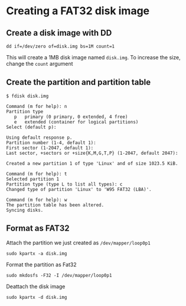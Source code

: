 # Creating a FAT32 disk image


## Create a disk image with DD
```
dd if=/dev/zero of=disk.img bs=1M count=1
```
This will create a 1MB disk image named `disk.img`. To increase the size, change the `count` argument

## Create the partition and partition table
```
$ fdisk disk.img

Command (m for help): n
Partition type
   p   primary (0 primary, 0 extended, 4 free)
   e   extended (container for logical partitions)
Select (default p):

Using default response p.
Partition number (1-4, default 1):
First sector (1-2047, default 1):
Last sector, +sectors or +size{K,M,G,T,P} (1-2047, default 2047):

Created a new partition 1 of type 'Linux' and of size 1023.5 KiB.

Command (m for help): t
Selected partition 1
Partition type (type L to list all types): c
Changed type of partition 'Linux' to 'W95 FAT32 (LBA)'.

Command (m for help): w
The partition table has been altered.
Syncing disks.
```

## Format as FAT32
Attach the partition we just created as `/dev/mapper/loop0p1`
```
sudo kpartx -a disk.img
```
Format the partition as Fat32
```
sudo mkdosfs -F32 -I /dev/mapper/loop0p1
```
Deattach the disk image
```
sudo kpartx -d disk.img
```

